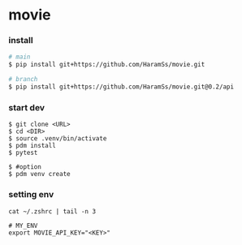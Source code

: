 # movie

### install
```bash
# main
$ pip install git+https://github.com/HaramSs/movie.git

# branch
$ pip install git+https://github.com/HaramSs/movie.git@0.2/api
```

### start dev
```
$ git clone <URL>
$ cd <DIR>
$ source .venv/bin/activate
$ pdm install
$ pytest

$ #option
$ pdm venv create
```

### setting env
```
cat ~/.zshrc | tail -n 3

# MY_ENV
export MOVIE_API_KEY="<KEY>"
```
